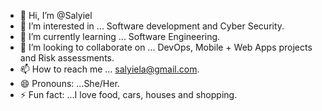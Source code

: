 - 👋 Hi, I’m @Salyiel
- 👀 I’m interested in ... Software development and Cyber Security.
- 🌱 I’m currently learning ... Software Engineering.
- 💞️ I’m looking to collaborate on ... DevOps, Mobile + Web Apps projects and Risk assessments.
- 📫 How to reach me ... salyiela@gmail.com.
- 😄 Pronouns: ...She/Her.
- ⚡ Fun fact: ...I love food, cars, houses and shopping.

<!---
Salyiel/Salyiel is a ✨ special ✨ repository because its `README.md` (this file) appears on your GitHub profile.
You can click the Preview link to take a look at your changes.
--->
